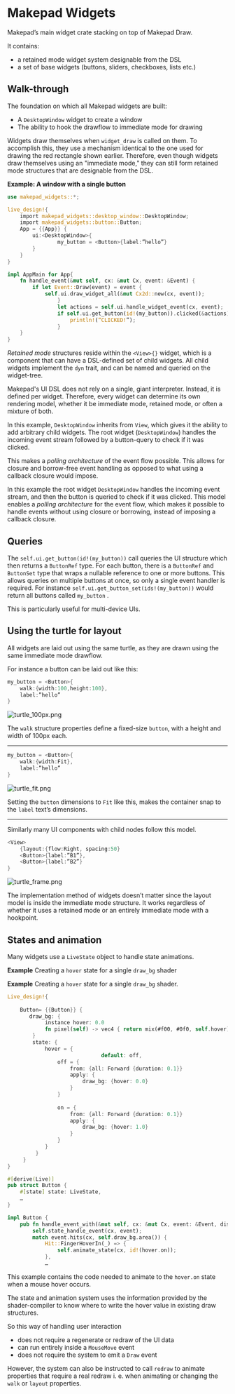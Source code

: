 # Makepad Widgets

Makepad’s main widget crate stacking on top of Makepad Draw.

It contains:

- a retained mode widget system designable from the DSL
- a set of base widgets (buttons, sliders, checkboxes, lists etc.)

## Walk-through

The foundation on which all Makepad widgets are built:

- A `DesktopWindow` widget to create a window
- The ability to hook the drawflow to immediate mode for drawing

Widgets draw themselves when `widget_draw` is called on them. To accomplish this, they use a mechanism identical to the one used for drawing the red rectangle shown earlier. Therefore, even though widgets draw themselves using an "immediate mode," they can still form retained mode structures that are designable from the DSL.

**Example: A window with a single button**

```rust
use makepad_widgets::*;

live_design!{
    import makepad_widgets::desktop_window::DesktopWindow;
    import makepad_widgets::button::Button;
    App = {{App}} {
        ui:<DesktopWindow>{
	            my_button = <Button>{label:”hello”}
        }
    }
}

impl AppMain for App{
    fn handle_event(&mut self, cx: &mut Cx, event: &Event) {
        if let Event::Draw(event) = event {
            self.ui.draw_widget_all(&mut Cx2d::new(cx, event));
				}
				let actions = self.ui.handle_widget_event(cx, event);
				if self.ui.get_button(id!(my_button)).clicked(&actions) {
				    println!(“CLICKED!”);
				}
    }
}
```

*Retained mode* structures reside within the `<View>{}` widget, which is a component that can have a DSL-defined set of child widgets. All child widgets implement the `dyn` trait, and can be named and queried on the widget-tree.

Makepad's UI DSL does not rely on a single, giant interpreter. Instead, it is defined per widget. Therefore, every widget can determine its own rendering model, whether it be immediate mode, retained mode, or often a mixture of both.

In this example, `DesktopWindow` inherits from `View`, which gives it the ability to add arbitrary child widgets. The root widget (`DesktopWindow`) handles the incoming event stream followed by a button-query to check if it was clicked.

This makes a *polling architecture* of the event flow possible. This allows for closure and borrow-free event handling as opposed to what using a callback closure would impose.

In this example the root widget `DesktopWindow` handles the incoming event stream, and then the button is queried to check if it was clicked. This model enables a *polling architecture* for the event flow, which makes it possible to handle events without using closure or borrowing, instead of imposing a callback closure.

## Queries

The `self.ui.get_button(id!(my_button))` call queries the UI structure which then returns a `ButtonRef` type.
For each button, there is a `ButtonRef` and `ButtonSet` type that wraps a nullable reference to one or more buttons. This allows queries on multiple buttons at once, so only a single event handler is required. For instance `self.ui.get_button_set(ids!(my_button))` would return all buttons called `my_button` . 

This is particularly useful for multi-device UIs.

## Using the turtle for layout

All widgets are laid out using the same turtle, as they are drawn using the same immediate mode drawflow.

For instance a button can be laid out like this:

```rust
my_button = <Button>{
	walk:{width:100,height:100},
	label:”hello”
}
```

![turtle_100px.png](images/turtle_100px.png)

The `walk` structure properties define a fixed-size `button`, with a height and width of 100px each.

---

```rust
my_button = <Button>{
	walk:{width:Fit},
	label:”hello”
}
```

![turtle_fit.png](images/turtle_fit.png)

Setting the `button` dimensions to `Fit` like this, makes the container snap to the `label` text’s dimensions.

---

Similarly many UI components with child nodes follow this model.

```rust
<View>
	{layout:{flow:Right, spacing:50}
	<Button>{label:”B1”},
	<Button>{label:”B2”}
}
```

![turtle_frame.png](images/turtle_frame.png)

The implementation method of widgets doesn’t matter since the layout model is inside the immediate mode structure. It works regardless of whether it uses a retained mode or an entirely immediate mode with a hookpoint.

## States and animation

Many widgets use a `LiveState` object to handle state animations.

**Example** Creating a `hover` state for a single `draw_bg` shader

**Example** Creating a `hover` state for a single `draw_bg` shader.

```rust
Live_design!{
  
    Button= {{Button}} {
       draw_bg: {
            instance hover: 0.0
            fn pixel(self) -> vec4 { return mix(#f00, #0f0, self.hover) }
        }
        state: {
            hover = {
							  default: off,
                off = {
                    from: {all: Forward {duration: 0.1}}
                    apply: {
                        draw_bg: {hover: 0.0}
                    }
                }
                
                on = {
                    from: {all: Forward {duration: 0.1}}
                    apply: {
                        draw_bg: {hover: 1.0}
                    }
                }
            }
         }
     } 
}

#[derive(Live)]
pub struct Button {
    #[state] state: LiveState,
    …
}

impl Button {
    pub fn handle_event_with(&mut self, cx: &mut Cx, event: &Event, dispatch_action: &mut dyn FnMut(&mut Cx, ButtonAction)) {
        self.state_handle_event(cx, event);
        match event.hits(cx, self.draw_bg.area()) {
            Hit::FingerHoverIn(_) => {
                self.animate_state(cx, id!(hover.on));
            },
            …
```

This example contains the code needed to animate to the `hover.on` state when a mouse hover occurs.

The state and animation system uses the information provided by the shader-compiler to know where to write the hover value in existing draw structures.

So this way of handling user interaction

- does not require a regenerate or redraw of the UI data
- can run entirely inside a `MouseMove` event
- does not require the system to emit a `Draw` event

However, the system can also be instructed to call `redraw` to animate properties that require a real redraw i. e. when animating or changing the `walk` or `layout` properties.

